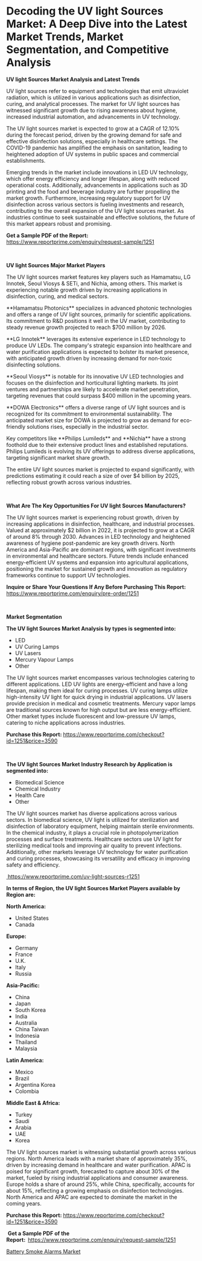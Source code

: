 <p><h1>Decoding the UV light Sources Market: A Deep Dive into the Latest Market Trends, Market Segmentation, and Competitive Analysis</h1></p><p><strong>UV light Sources Market Analysis and Latest Trends</strong></p>
<p><p>UV light sources refer to equipment and technologies that emit ultraviolet radiation, which is utilized in various applications such as disinfection, curing, and analytical processes. The market for UV light sources has witnessed significant growth due to rising awareness about hygiene, increased industrial automation, and advancements in UV technology.</p><p>The UV light sources market is expected to grow at a CAGR of 12.10% during the forecast period, driven by the growing demand for safe and effective disinfection solutions, especially in healthcare settings. The COVID-19 pandemic has amplified the emphasis on sanitation, leading to heightened adoption of UV systems in public spaces and commercial establishments.</p><p>Emerging trends in the market include innovations in LED UV technology, which offer energy efficiency and longer lifespan, along with reduced operational costs. Additionally, advancements in applications such as 3D printing and the food and beverage industry are further propelling the market growth. Furthermore, increasing regulatory support for UV disinfection across various sectors is fueling investments and research, contributing to the overall expansion of the UV light sources market. As industries continue to seek sustainable and effective solutions, the future of this market appears robust and promising.</p></p>
<p><strong>Get a Sample PDF of the Report:&nbsp;</strong> <a href="https://www.reportprime.com/enquiry/request-sample/1251?utm_campaign=3164&utm_medium=2&utm_source=Github&utm_content=ia&utm_term=18032025&utm_id=uv-light-sources">https://www.reportprime.com/enquiry/request-sample/1251</a></p>
<p>&nbsp;</p>
<p><strong>UV light Sources Major Market Players</strong></p>
<p><p>The UV light sources market features key players such as Hamamatsu, LG Innotek, Seoul Viosys & SETi, and Nichia, among others. This market is experiencing notable growth driven by increasing applications in disinfection, curing, and medical sectors.</p><p>**Hamamatsu Photonics** specializes in advanced photonic technologies and offers a range of UV light sources, primarily for scientific applications. Its commitment to R&D positions it well in the UV market, contributing to steady revenue growth projected to reach $700 million by 2026.</p><p>**LG Innotek** leverages its extensive experience in LED technology to produce UV LEDs. The company's strategic expansion into healthcare and water purification applications is expected to bolster its market presence, with anticipated growth driven by increasing demand for non-toxic disinfecting solutions.</p><p>**Seoul Viosys** is notable for its innovative UV LED technologies and focuses on the disinfection and horticultural lighting markets. Its joint ventures and partnerships are likely to accelerate market penetration, targeting revenues that could surpass $400 million in the upcoming years.</p><p>**DOWA Electronics** offers a diverse range of UV light sources and is recognized for its commitment to environmental sustainability. The anticipated market size for DOWA is projected to grow as demand for eco-friendly solutions rises, especially in the industrial sector.</p><p>Key competitors like **Philips Lumileds** and **Nichia** have a strong foothold due to their extensive product lines and established reputations. Philips Lumileds is evolving its UV offerings to address diverse applications, targeting significant market share growth.</p><p>The entire UV light sources market is projected to expand significantly, with predictions estimating it could reach a size of over $4 billion by 2025, reflecting robust growth across various industries.</p></p>
<p>&nbsp;</p>
<p><strong>What Are The Key Opportunities For UV light Sources Manufacturers?</strong></p>
<p><p>The UV light sources market is experiencing robust growth, driven by increasing applications in disinfection, healthcare, and industrial processes. Valued at approximately $2 billion in 2022, it is projected to grow at a CAGR of around 8% through 2030. Advances in LED technology and heightened awareness of hygiene post-pandemic are key growth drivers. North America and Asia-Pacific are dominant regions, with significant investments in environmental and healthcare sectors. Future trends include enhanced energy-efficient UV systems and expansion into agricultural applications, positioning the market for sustained growth and innovation as regulatory frameworks continue to support UV technologies.</p></p>
<p><strong>Inquire or Share Your Questions If Any Before Purchasing This Report:</strong> <a href="https://www.reportprime.com/enquiry/pre-order/1251?utm_campaign=3164&utm_medium=2&utm_source=Github&utm_content=ia&utm_term=18032025&utm_id=uv-light-sources">https://www.reportprime.com/enquiry/pre-order/1251</a></p>
<p>&nbsp;</p>
<p><strong>Market Segmentation</strong></p>
<p><strong>The UV light Sources Market Analysis by types is segmented into:</strong></p>
<p><ul><li>LED</li><li>UV Curing Lamps</li><li>UV Lasers</li><li>Mercury Vapour Lamps</li><li>Other</li></ul></p>
<p><p>The UV light sources market encompasses various technologies catering to different applications. LED UV lights are energy-efficient and have a long lifespan, making them ideal for curing processes. UV curing lamps utilize high-intensity UV light for quick drying in industrial applications. UV lasers provide precision in medical and cosmetic treatments. Mercury vapor lamps are traditional sources known for high output but are less energy-efficient. Other market types include fluorescent and low-pressure UV lamps, catering to niche applications across industries.</p></p>
<p><strong>Purchase this Report:&nbsp;</strong><a href="https://www.reportprime.com/checkout?id=1251&price=3590&utm_campaign=3164&utm_medium=2&utm_source=Github&utm_content=ia&utm_term=18032025&utm_id=uv-light-sources">https://www.reportprime.com/checkout?id=1251&price=3590</a></p>
<p>&nbsp;</p>
<p><strong>The UV light Sources Market Industry Research by Application is segmented into:</strong></p>
<p><ul><li>Biomedical Science</li><li>Chemical Industry</li><li>Health Care</li><li>Other</li></ul></p>
<p><p>The UV light sources market has diverse applications across various sectors. In biomedical science, UV light is utilized for sterilization and disinfection of laboratory equipment, helping maintain sterile environments. In the chemical industry, it plays a crucial role in photopolymerization processes and surface treatments. Healthcare sectors use UV light for sterilizing medical tools and improving air quality to prevent infections. Additionally, other markets leverage UV technology for water purification and curing processes, showcasing its versatility and efficacy in improving safety and efficiency.</p></p>
<p><a href="https://www.reportprime.com/uv-light-sources-r1251?utm_campaign=3164&utm_medium=2&utm_source=Github&utm_content=ia&utm_term=18032025&utm_id=uv-light-sources">&nbsp;https://www.reportprime.com/uv-light-sources-r1251</a></p>
<p><strong>In terms of Region, the UV light Sources Market Players available by Region are:</strong></p>
<p>
    <p> <strong> North America: </strong>
        <ul>
            <li>United States</li>
            <li>Canada</li>
        </ul>
        </p> 
    <p> <strong> Europe: </strong>
        <ul>
            <li>Germany</li>
            <li>France</li>
            <li>U.K.</li>
            <li>Italy</li>
            <li>Russia</li>
        </ul>
        </p> 
    <p> <strong> Asia-Pacific: </strong>
        <ul>
            <li>China</li>
            <li>Japan</li>
            <li>South Korea</li>
            <li>India</li>
            <li>Australia</li>
            <li>China Taiwan</li>
            <li>Indonesia</li>
            <li>Thailand</li>
            <li>Malaysia</li>
        </ul>
        </p> 
    <p> <strong> Latin America: </strong>
        <ul>
            <li>Mexico</li>
            <li>Brazil</li>
            <li>Argentina Korea</li>
            <li>Colombia</li>
        </ul>
        </p> 
    <p> <strong> Middle East & Africa: </strong>
        <ul>
            <li>Turkey</li>
            <li>Saudi</li>
            <li>Arabia</li>
            <li>UAE</li>
            <li>Korea</li>
        </ul>
    </p>
    </p>
<p><p>The UV light sources market is witnessing substantial growth across various regions. North America leads with a market share of approximately 35%, driven by increasing demand in healthcare and water purification. APAC is poised for significant growth, forecasted to capture about 30% of the market, fueled by rising industrial applications and consumer awareness. Europe holds a share of around 25%, while China, specifically, accounts for about 15%, reflecting a growing emphasis on disinfection technologies. North America and APAC are expected to dominate the market in the coming years.</p></p>
<p><strong>Purchase this Report: </strong><a href="https://www.reportprime.com/checkout?id=1251&price=3590&utm_campaign=3164&utm_medium=2&utm_source=Github&utm_content=ia&utm_term=18032025&utm_id=uv-light-sources">https://www.reportprime.com/checkout?id=1251&price=3590</a></p>
<p>&nbsp;<strong>Get a Sample PDF of the Report:&nbsp;&nbsp;</strong><a href="https://www.reportprime.com/enquiry/request-sample/1251?utm_campaign=3164&utm_medium=2&utm_source=Github&utm_content=ia&utm_term=18032025&utm_id=uv-light-sources">https://www.reportprime.com/enquiry/request-sample/1251</a></p>
<p><strong></strong></p>
<p><p><a href="https://github.com/suleimannichelle7/Market-Research-Report-List-1/blob/main/battery-smoke-alarms-market.md?utm_campaign=3164&utm_medium=2&utm_source=Github&utm_content=ia&utm_term=18032025&utm_id=uv-light-sources">Battery Smoke Alarms Market</a></p></p>